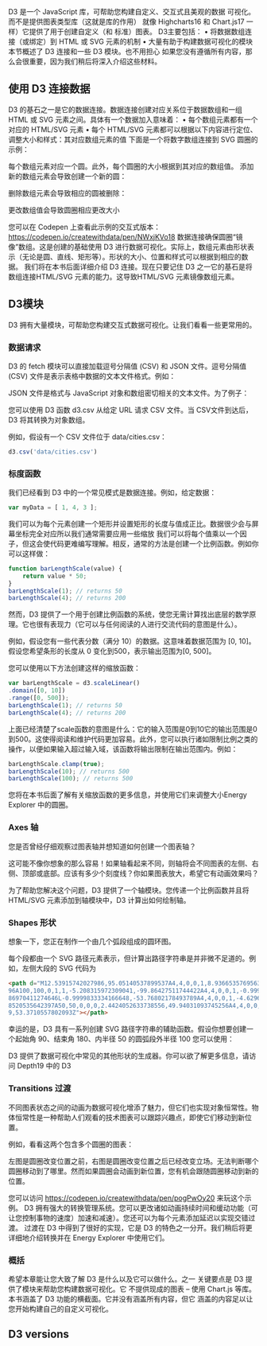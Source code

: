 
D3 是一个 JavaScript 库，可帮助您构建自定义、交互式且美观的数据
可视化。而不是提供图表类型库（这就是库的作用）
就像 Highcharts16 和 Chart.js17 一样）它提供了用于创建自定义（和
标准）图表。
D3主要包括：
• 将数据数组连接（或绑定）到 HTML 或 SVG 元素的机制
• 大量有助于构建数据可视化的模块
本节概述了 D3 连接和一些 D3 模块。也不用担心
如果您没有遵循所有内容，那么会很重要，因为我们稍后将深入介绍这些材料。

## 使用 D3 连接数据

D3 的基石之一是它的数据连接。数据连接创建对应关系位于数据数组和一组 HTML 或 SVG 元素之间。具体有一个数据加入意味着：
• 每个数组元素都有一个对应的 HTML/SVG 元素
• 每个 HTML/SVG 元素都可以根据以下内容进行定位、调整大小和样式：其对应数组元素的值
下面是一个将数字数组连接到 SVG 圆圈的示例：


每个数组元素对应一个圆。此外，每个圆圈的大小根据到其对应的数组值。
添加新的数组元素会导致创建一个新的圆：


删除数组元素会导致相应的圆被删除：

更改数组值会导致圆圈相应更改大小

您可以在 Codepen 上查看此示例的交互式版本：
https://codepen.io/createwithdata/pen/NWxjKVo18
数据连接确保圆圈“镜像”数组。这是创建的基础使用 D3 进行数据可视化。实际上，数组元素由形状表示（无论是圆、直线、矩形等）。形状的大小、位置和样式可以根据到相应的数据。
我们将在本书后面详细介绍 D3 连接。现在只要记住 D3 之一它的基石是将数组连接HTML/SVG 元素的能力。这导致HTML/SVG 元素镜像数组元素。


## D3模块

D3 拥有大量模块，可帮助您构建交互式数据可视化。让我们看看一些更常用的。

### 数据请求

D3 的 fetch 模块可以直接加载逗号分隔值 (CSV) 和 JSON 文件。逗号分隔值 (CSV) 文件是表示表格中数据的文本文件格式。例如：

JSON 文件是格式与 JavaScript 对象和数组密切相关的文本文件。为了例子：


您可以使用 D3 函数 d3.csv 从给定 URL 请求 CSV 文件。当 CSV文件到达后，D3 将其转换为对象数组。

例如，假设有一个 CSV 文件位于 data/cities.csv：

```js
d3.csv('data/cities.csv')
```

### 标度函数

我们已经看到 D3 中的一个常见模式是数据连接。例如，给定数据：

```js
var myData = [ 1, 4, 3 ];
```

我们可以为每个元素创建一个矩形并设置矩形的长度与值成正比。数据很少会与屏幕坐标完全对应所以我们通常需要应用一些缩放
我们可以将每个值乘以一个因子，但这会使代码更难编写理解。相反，通常的方法是创建一个比例函数。例如你可以这样做：

```js 
function barLengthScale(value) {
	return value * 50; 
}
barLengthScale(1); // returns 50
barLengthScale(4); // returns 200
```

然而，D3 提供了一个用于创建比例函数的系统，使您无需计算找出底层的数学原理。它也很有表现力（它可以与任何阅读的人进行交流代码的意图是什么）。

例如，假设您有一些代表分数（满分 10）的数据。这意味着数据范围为 [0, 10]。假设您希望条形的长度从 0 变化到500，表示输出范围为[0, 500]。

您可以使用以下方法创建这样的缩放函数：

```js 
var barLengthScale = d3.scaleLinear()
.domain([0, 10])
.range([0, 500]);
barLengthScale(1); // returns 50
barLengthScale(4); // returns 200
```

上面已经清楚了scale函数的意图是什么：它的输入范围是0到10它的输出范围是0到500。这使得阅读和维护代码更加容易。此外，您可以执行诸如限制比例之类的操作，以便如果输入超过输入域，该函数将输出限制在输出范围内。例如：

``` js
barLengthScale.clamp(true);
barLengthScale(10); // returns 500
barLengthScale(100); // returns 500
```

您将在本书后面了解有关缩放函数的更多信息，并使用它们来调整大小Energy Explorer 中的圆圈。

### Axes 轴

您是否曾经仔细观察过图表轴并想知道如何创建一个图表轴？

这可能不像你想象的那么容易！如果轴看起来不同，则轴将会不同图表的左侧、右侧、顶部或底部。应该有多少个刻度线？你如果图表放大，希望它有动画效果吗？

为了帮助您解决这个问题，D3 提供了一个轴模块。您传递一个比例函数并且将 HTML/SVG 元素添加到轴模块中，D3 计算出如何绘制轴。

### Shapes 形状

想象一下，您正在制作一个由几个弧段组成的圆环图。

每个段都由一个 SVG 路径元素表示，但计算出路径字符串是并非微不足道的。例如，左侧大段的 SVG 代码为

```html
<path d="M12.53915742027986,95.05140537899537A4,4,0,0,1,8.936653576956331,99.599880636702\
96A100,100,0,1,1,-5.208315972309041,-99.86427511744422A4,4,0,0,1,-0.9999833334166643,-95.\
86970411274646L-0.9999833334166648,-53.76802178493789A4,4,0,0,1,-4.6296141976080225,-49.7\
8520535642397A50,50,0,0,0,2.4424052633738556,49.94031093745256A4,4,0,0,1,6.59776767084554\
9,53.3710557802093Z"></path>
```

幸运的是，D3 具有一系列创建 SVG 路径字符串的辅助函数。假设你想要创建一个起始角 90、结束角 180、内半径 50 的圆弧段外半径 100 您可以使用：

D3 提供了数据可视化中常见的其他形状的生成器。你可以欲了解更多信息，请访问 Depth19 中的 D3

###  Transitions 过渡

不同图表状态之间的动画为数据可视化增添了魅力，但它们也实现对象恒常性。物体恒常性是一种帮助人们观看的技术图表可以跟踪兴趣点，即使它们移动到新位置。

例如，看看这两个包含多个圆圈的图表：

左图是圆圈改变位置之前，右图是圆圈改变位置之后已经改变立场。无法判断哪个圆圈移动到了哪里。然而如果圆圈会动画到新位置，您有机会跟随圆圈移动到新的位置。

您可以访问 https://codepen.io/createwithdata/pen/pogPwOy20 来玩这个示例。
D3 拥有强大的转换管理系统。您可以更改诸如动画持续时间和缓动功能（可让您控制事物的速度）加速和减速）。您还可以为每个元素添加延迟以实现交错过渡。
过渡在 D3 中得到了很好的实现，它是 D3 的特色之一分开。我们稍后将更详细地介绍转换并在 Energy Explorer 中使用它们。

### 概括
  
希望本章能让您大致了解 D3 是什么以及它可以做什么。之一 关键要点是 D3 提供了模块来帮助您构建数据可视化。它 不提供现成的图表 – 使用 Chart.js 等库。 本书涵盖了 D3 功能的横截面。它并没有涵盖所有内容，但它 涵盖的内容足以让您开始构建自己的自定义可视化。

## D3 versions
